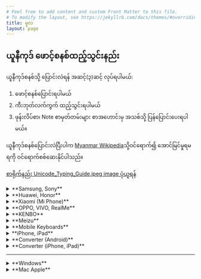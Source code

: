 ```yaml
---
# Feel free to add content and custom Front Matter to this file.
# To modify the layout, see https://jekyllrb.com/docs/themes/#overriding-theme-defaults
title: မူလ
layout: page
---
```

## ယူနီကုဒ် ‌ဖောင့်စနစ်ထည့်သွင်းနည်း
ယူနီကုဒ်စနစ်သို့ ပြောင်းလဲရန် အဆင့်(၃)ဆင့် လုပ်ရပါမယ်:
1. ဖောင့်စနစ်ပြောင်းရပါမယ် 
2. ကီးဘုတ်လက်ကွက် ထည့်သွင်းရပါမယ် 
3. ဖုန်းလိပ်စာ၊ Note စာမှတ်တမ်းများ စာအဟောင်းမှ အသစ်သို့ ပြန်ပြောင်းပေးရပါမယ်။ 

ယူနီကုဒ်စနစ်ပြောင်းလဲပြီးပါက [Myanmar Wikipedia](https://my.wikipedia.org/wiki/ဗဟိုစာမျက်နှာ)သို့ဝင်ရောက်၍ အောင်မြင်မှုရမရကို ဝင်ရောက်စစ်ဆေးနိုင်ပါသည်။

[စာရိုက်နည်း Unicode\_Typing\_Guide.jpeg image ပုံယူရန်]({{site.url}}/downloads/docs/Unicode_Typing_Guide.jpg)

<details>
<summary markdown="span">**Samsung, Sony**</summary>
<ul>
 <li>Setting >> Display >> Font >> Default ပြန်ထားပေးပါ</li>
 <li> Setting >> Language & Input ကတဆင့် English(US) ဖြစ်စေ English(UK) ဖြစ်စေ ရွေးချယ်ပေးပါ</li>
 <li> Language ၂ မျိုး တပြိုင်တည်းရွေးချယ်ပေးနိုင်သော ဖုန်းများတွင် English ကိုပထမ၊ ဗမာ(ယူနီကုဒ်)ကို ဒုတိယ ထား၍အသုံးပြုနိုင်ပါတယ်။</li>
 <li> ဗီဒီယိုကြည့်ရန် − <a href="https://youtu.be/ONfnNTfiyjA">[Note 4]</a> <a href="https://www.facebook.com/SamsungMyanmar/videos/369951763951794/">[Galaxy ]</a> <a href="https://youtu.be/p-1NC63SQLI">[J7 Prime]</a></li>
</ul>
</details>

<details>
<summary markdown="span">**Huawei, Honor**</summary> ( EMUI version 4.x အတွက် )
<ul>
 <li> <a href="{{site.url}}/downloads/Light.hwt">[Light.hwt file]</a> ကိုရယူ၍ ဖုန်း၏ Internal Storage >> HWThemes folder သို့ကူးထည့်ပေးပါ</li>
 <li> Theme app ကိုသွားပါ။ ထိုမှတဆင့် Me (သို့) Mine ကိုနှိပ်၍ Light theme ကိုရွေး‌ပေးပါ။ </li>
 <li> Setting >> System >> Language and Region တွင် Region ကို Myanmar (Burma) ပြောင်းလို့ရပါက ပြောင်းထားပါ</li>
 <li> Settings >> Language and input >> Language >> Add Language မှတဆင့် Burmese (Unicode) သို့မဟုတ် Burmese (Myanmar) ကိုပြောင်းပေးပါ</li>
 <li> Settings >> Language and input >> Language >> တွင် Burmese (Unicode) ရွေးပေးပါ</li>
 <li> ဗီဒီယိုကြည့်ရန် − <a href="https://youtu.be/inNj8WbJYnY">[Nova 3e]</a> <a href="https://youtu.be/7V9_RH1We_s">[Y5 Lite]</a></li>
</ul>
</details>

<details>
<summary markdown="span">**Xiaomi (Mi Phone)**</summary> 
<ul>
  <li> Setting >> Display >> Font >> Mi Latting >> ရွေးပြီး Apply နှိပ်ပေးပါ</li>
  <li> Setting >> Theme မှတဆင့် Find more နှိပ်၍ ညာဘက်အောက်ခြေရှိ လူပုံ (My Page) >> Font >> Mi Lanting (Default) ထားပေးပါ</li>
  <li> TTA Mi font app ဖြင့်သွင်းထားပါက ၎င်း app ဖြင့်ပင် မူလ default (သို့)Unicode ပြန်ပြောင်းပေးပါ</li>
  <li> ဗီဒီယိုကြည့်ရန် − <a href="https://youtu.be/rUw_xpzPxys">[Font Style (China)]</a> <a href="https://youtu.be/nYMRPruLnlo">[Theme (Global)]</a> <a href="https://youtu.be/4I-lu9M9h54">[Theme Style]</a></li>
</ul>
</details>

<details>
<summary markdown="span">**OPPO, VIVO, RealMe**</summary>
<ul>
  <li> Setting >> Language and input >> Langue >> ဗမာ(Myanmar) ပြောင်းပေးပါ</li>
  <li> Color OS 2, 3 Language ကို English ထား၍<a rel="noreferrer noopener" href="https://www.mmunifonts.com/2019/09/old-oppo-font.html" >Old OPPO font</a>ထည့်ပါ</li>
  <li> Color OS 4, 5 Language ကို English ထား၍ <a href="https://www.mmunifonts.com/2019/09/myanmar-unicode-oppo-vivo.html">Font</a> ထည့်ပါ</li>
  <li> Setting >> Languages and regions >> Regions >> Myanmar ထားပါ</li>
  <li> Display & Brightness >> Support Dai Characters အစိမ်းရောင်ထားပါ</li>
  <li> Color OS 6 Language ကို English ထား၍ Region တွင် Myanmar, Character Encoding ကို Unicode ထားပေးပါ</li>
  <li> ဗီဒီယိုကြည့်ရန် − <a href="https://youtu.be/N6e89vCVP8Y">[A1 K]</a> <a href="https://web.facebook.com/100014079133748/videos/719165085229456/">[V11]</a>  facebook <a href="https://web.facebook.com/oppomyanmar/posts/1392901820867702">[OPPO]</a></li>
</ul>
</details>

<details>
<summary markdown="span">**KENBO**</summary>
<ul>
  <li> Model K6, K9, O61, B19</li>
  <li> Setting >> System >> Language & Input >> Language >> Add a Language >> ဗမာ(မြန်မာ)ကိုရွေးပါ</li>
  <li> Model E61 Pro, K7, K121, O51 </li>
  <li>Setting >> Language & Input >> Language Preferences >> ဗမာ(ZG)ကို Remove လုပ်ပါ</li>
  <li> ဗီဒီယိုကြည့်ရန် − <a href="#">[No Video]</a></li>
</ul>
</details>

<details>
<summary markdown="span">**Meizu**</summary>
<ul>
  <li> Root Access ရမှသာပြောင်းလဲနိုင်ပါတယ် ဗီဒီယိုဖိုင်ကြည့်ပါ</li>
  <li> ဗီဒီယိုကြည့်ရန် − <a href="https://youtu.be/4JuIcl8wgyg">[Meizu Unicode]</a></li>
</ul>
</details>

<details>
<summary markdown="span">**Mobile Keyboards**</summary>
<ul>
  <li> <a href="https://play.google.com/store/apps/details?id=com.google.android.inputmethod.latin&hl=en&fbclid=IwAR0vMj2KCsstq6lxMjMHYfFKncdYbZZPcPUbZMjA8mvwBmMB13FkRvNMONI">Gboard Keyboard</a> <a href="#"> နှင့် သွင်းနည်း / စာရိုက်နည်း</a></li>
  <li><a href="https://play.google.com/store/apps/details?id=com.myopenware.ttkeyboard.latin&fbclid=IwAR18Se6lRSQc9Li8tsSDQIq9HgS88QwUJtuaI4XEp4uw-IdF773foiT3x74">TTKeyboard</a><a href="#"> နှင့် သွင်းနည်း / စာရိုက်နည်း</a></li>
  <li> <a href="https://play.google.com/store/apps/details?id=ninja.thiha.frozenkeyboard2&fbclid=IwAR2TstWZeJJGjmlWIkvWO0ErAuSnWfV1Vc9EJk2cLpy7eNpw2KT_W-iRQzI">Frozen Keyboard</a></li>
  <li><a href="https://apkpure.com/manic-myanmar-unicode-keyboard/com.lmkhant.android.manickeyboard?fbclid=IwAR2yKUu5mgHuuZ2qNnO62lRC1NpuIxmub2HdY4MF4x8WWIXRCqEwVVvoRHs"> Manic Keyboard</a> နှင့် <a href="https://myanmarmiunicode.blogspot.com/2018/05/manic-keyboard.html?fbclid=IwAR0cIVmi7G08kAOISjViUSjMmjKtoo9P0WH0egnCYtTnV1nBUleYOPCo2b8"> အသုံးပြုနည်း</a></li>
  <li> ဗီဒီယိုကြည့်ရန် <a href="#">[No Video]</a></li>
</ul>
</details>

<details>
<summary markdown="span">**iPhone, iPad**</summary>
<ul>
  <li> <a href="https://youtu.be/MlrxTu99i_A">Video from Zaw Zaw Aung</a></li>
  <li> <a href="https://www.facebook.com/Konayzar/videos/10208378960294277/UzpfSTEzMTM0MDU5MDU6MTAyMjAwNzYyNjE2Mzk1MDA">Video from NayZar Aung profile</a></li>
  <li> <a href="https://www.facebook.com/officialtechnation/videos/957740101231480/UzpfSTQzNzg5Mzg4OTkyODcwMTo5MDkwNTQ5MTYxNDU5Mjc/">Video from TechNation</a></li>
  <li> <a href="https://www.facebook.com/larphardee/videos/501258980663595/">Video from Dee Dee</a></li>
  <li> <a href="https://web.facebook.com/watch/?v=2901641493196377">Video from TT Keyboard</a></li>
</ul>
</details>

<details>
<summary markdown="span">**Converter (Android)**</summary>
<ul>
  <li> <a href="https://connectmux.mitcloud.com/">MCF MUX</a> <a href="https://youtu.be/vjxl0idcz2k"> အသုံးပြုပုံ </a></li>
  <li> <a href="https://play.google.com/store/apps/details?id=com.justicecoder.unizg">UniZG</a></li>
</ul>
</details>

<details>
<summary markdown="span">**Converter (iPhone, iPad)**</summary>
<ul>
  <li> <a href="https://apps.apple.com/us/app/pyaung/id1039690192">Pyaung</a> ကွန်ဗာတာအောက်ခြေတွင် စာသား၊ ဖုန်းလိပ်စာ ပြောင်းရန် Menu ရှိပါသည်။</li>
  <li> <a href="https://apps.apple.com/us/app/rabbit-converter/id1032950289">Rabbit</a></li>
</ul>
</details>

----

<details>
<summary markdown="span">**Windows**</summary>
<ol>
  <li>ဖောင့် menu ရှိ All-in-One installer ဖြင့် ဖောင့် နှင့် ကီးဘုတ် သွင်းပါ၊</li>
  <li>အသုံးပြုနည်း/ စာရိုက်နည်း တို့အတွက် User Manual pdf file ကိုရယူပါ</li>
</ol>
</details>

<details>
<summary markdown="span">**Mac Apple**</summary>
<ol>
  <li>ဖောင့် menu ရှိ ဖောင့်ဖိုင်သီးသန့် အောက်တွင် OS နှင့် Office version ရွေးချယ်ကာ ဖောင့်ကို download ရယူ၍ထည့်သွင်းပါ</li>
  <li>ကီးဘုတ် menu ရှိ Keyman သို့မဟုတ် Keymagic ကိုရယူ၍ ထည့်သွင်းပေးပါ</li>
  <li><a href="{% post_url 2019-10-05-apple-keyman-install %}">Keyman ထည့်နည်း ဆက်လက်ကြည့်ရှုရန်</a></li>
</ol>
</details>

